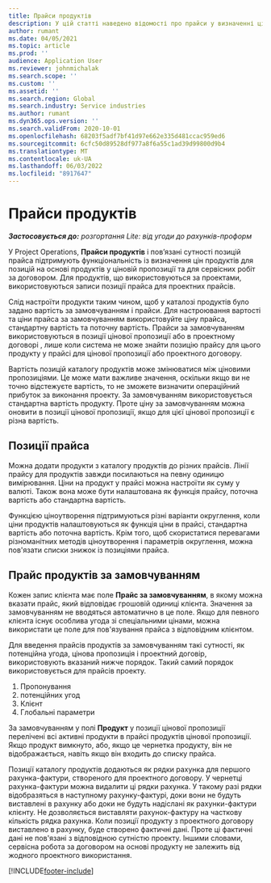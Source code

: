 ```yaml
---
title: Прайси продуктів
description: У цій статті наведено відомості про прайси у визначенні цін у каталозі, що використовуються для проектних цінових пропозицій і сервісних договорів.
author: rumant
ms.date: 04/05/2021
ms.topic: article
ms.prod: ''
audience: Application User
ms.reviewer: johnmichalak
ms.search.scope: ''
ms.custom: ''
ms.assetid: ''
ms.search.region: Global
ms.search.industry: Service industries
ms.author: rumant
ms.dyn365.ops.version: ''
ms.search.validFrom: 2020-10-01
ms.openlocfilehash: 68203f5adf7bf41d97e662e335d481ccac959ed6
ms.sourcegitcommit: 6cfc50d89528df977a8f6a55c1ad39d99800d9b4
ms.translationtype: MT
ms.contentlocale: uk-UA
ms.lasthandoff: 06/03/2022
ms.locfileid: "8917647"
---
```

# <a name="product-price-lists"></a>Прайси продуктів

_**Застосовується до:** розгортання Lite: від угоди до рахунків-проформ_

 У Project Operations, **Прайси продуктів** і пов’язані сутності позицій прайса підтримують функціональність із визначення цін продуктів для позицій на основі продуктів у ціновій пропозиції та для сервісних робіт за договором. Для продуктів, що використовуються за проектами, використовуються записи позиції прайса для проектних прайсів. 

Слід настроїти продукти таким чином, щоб у каталозі продуктів було задано вартість за замовчуванням і прайси. Для настроювання вартості та ціни прайса за замовчуванням використовуйте ціну прайса, стандартну вартість та поточну вартість. Прайси за замовчуванням використовуються в позиції цінової пропозиції або в проектному договорі , лише коли система не може знайти позицію прайсу для цього продукту у прайсі для цінової пропозиції або проектного договору.

Вартість позицій каталогу продуктів може змінюватися між ціновими пропозиціями. Це може мати важливе значення, оскільки якщо ви не точно відстежуєте вартість, то не зможете визначити операційний прибуток за виконання проекту. За замовчуванням використовується стандартна вартість продукту. Проте ціну за замовчуванням можна оновити в позиції цінової пропозиції, якщо для цієї цінової пропозиції є різна вартість.

## <a name="price-list-items"></a>Позиції прайса

Можна додати продукти з каталогу продуктів до різних прайсів. Лінії прайсу для продуктів завжди посилаються на певну одиницю вимірювання. Ціни на продукт у прайсі можна настроїти як суму у валюті. Також вона може бути налаштована як функція прайсу, поточна вартість або стандартна вартість.

Функцією ціноутворення підтримуються різні варіанти округлення, коли ціни продуктів налаштовуються як функція ціни в прайсі, стандартна вартість або поточна вартість. Крім того, щоб скористатися перевагами різноманітних методів ціноутворення і параметрів округлення, можна пов'язати списки знижок із позиціями прайса. 

 
## <a name="default-product-price-list"></a>Прайс продуктів за замовчуванням
Кожен запис клієнта має поле **Прайс за замовчуванням**, в якому можна вказати прайс, який відповідає грошовій одиниці клієнта. Значення за замовчуванням не вводяться автоматично в це поле. Якщо для певного клієнта існує особлива угода зі спеціальними цінами, можна використати це поле для пов'язування прайса з відповідним клієнтом.

Для введення прайсів продуктів за замовчуванням такі сутності, як потенційна угода, цінова пропозиція і проектний договір, використовують вказаний нижче порядок. Такий самий порядок використовується для прайсів проекту.

1.  Пропонування
2.  потенційних угод
3.  Клієнт
4.  Глобальні параметри 

За замовчуванням у полі **Продукт** у позиції цінової пропозиції перелічені всі активні продукти в прайсі продуктів цінової пропозиції. Якщо продукт вимкнуто, або, якщо це чернетка продукту, він не відображається, навіть якщо він входить до списку прайса. 

Позиції каталогу продуктів додаються як рядки рахунка для першого рахунка-фактури, створеного для проектного договору. У чернетці рахунка-фактури можна видалити ці рядки рахунка. У такому разі рядки відобразяться в наступному рахунку-фактурі, доки вони не будуть виставлені в рахунку або доки не будуть надіслані як рахунки-фактури клієнту. Не дозволяється виставляти рахунок-фактуру на часткову кількість рядка рахунка. Коли позиції продукту з проектного договору виставлено в рахунку, буде створено фактичні дані. Проте ці фактичні дані не пов'язані з відповідною сутністю проекту. Іншими словами, сервісна робота за договором на основі продукту не залежить від жодного проектного використання. 


[!INCLUDE[footer-include](../includes/footer-banner.md)]
